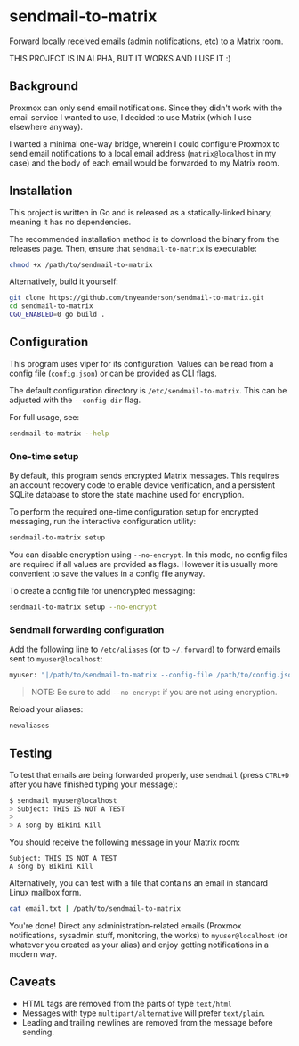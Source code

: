 # sendmail-to-matrix

Forward locally received emails (admin notifications, etc) to a Matrix room.

THIS PROJECT IS IN ALPHA, BUT IT WORKS AND I USE IT :)

## Background

Proxmox can only send email notifications. Since they didn't work with the
email service I wanted to use, I decided to use Matrix (which I use elsewhere
anyway).

I wanted a minimal one-way bridge, wherein I could configure Proxmox to send
email notifications to a local email address (`matrix@localhost` in my case)
and the body of each email would be forwarded to my Matrix room.

## Installation

This project is written in Go and is released as a statically-linked binary,
meaning it has no dependencies.

The recommended installation method is to download the binary from the releases
page. Then, ensure that `sendmail-to-matrix` is executable:

```bash
chmod +x /path/to/sendmail-to-matrix
```

Alternatively, build it yourself:

```bash
git clone https://github.com/tnyeanderson/sendmail-to-matrix.git
cd sendmail-to-matrix
CGO_ENABLED=0 go build .
```

## Configuration

This program uses viper for its configuration. Values can be read from a config
file (`config.json`) or can be provided as CLI flags.

The default configuration directory is `/etc/sendmail-to-matrix`. This can be
adjusted with the `--config-dir` flag.

For full usage, see:

```bash
sendmail-to-matrix --help
```

### One-time setup

By default, this program sends encrypted Matrix messages. This requires an
account recovery code to enable device verification, and a persistent SQLite
database to store the state machine used for encryption.

To perform the required one-time configuration setup for encrypted messaging,
run the interactive configuration utility:

```bash
sendmail-to-matrix setup
```

You can disable encryption using `--no-encrypt`. In this mode, no config files
are required if all values are provided as flags. However it is usually more
convenient to save the values in a config file anyway.

To create a config file for unencrypted messaging:

```bash
sendmail-to-matrix setup --no-encrypt
```

### Sendmail forwarding configuration

Add the following line to `/etc/aliases` (or to `~/.forward`) to forward emails
sent to `myuser@localhost`:

```bash
myuser: "|/path/to/sendmail-to-matrix --config-file /path/to/config.json"
```

> NOTE: Be sure to add `--no-encrypt` if you are not using encryption.

Reload your aliases:

```bash
newaliases
```

## Testing

To test that emails are being forwarded properly, use `sendmail` (press
`CTRL+D` after you have finished typing your message):

```bash
$ sendmail myuser@localhost
> Subject: THIS IS NOT A TEST
>
> A song by Bikini Kill
```

You should receive the following message in your Matrix room:

```text
Subject: THIS IS NOT A TEST
A song by Bikini Kill
```

Alternatively, you can test with a file that contains an email in standard
Linux mailbox form.

```bash
cat email.txt | /path/to/sendmail-to-matrix
```

You're done! Direct any administration-related emails (Proxmox notifications,
sysadmin stuff, monitoring, the works) to `myuser@localhost` (or whatever you
created as your alias) and enjoy getting notifications in a modern way.

## Caveats

- HTML tags are removed from the parts of type `text/html`
- Messages with type `multipart/alternative` will prefer `text/plain`.
- Leading and trailing newlines are removed from the message before sending.
